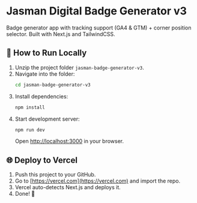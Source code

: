 # Jasman Digital Badge Generator v3

Badge generator app with tracking support (GA4 & GTM) + corner position selector. Built with Next.js and TailwindCSS.

## 🚀 How to Run Locally
1. Unzip the project folder `jasman-badge-generator-v3`.
2. Navigate into the folder:  
   ```bash
   cd jasman-badge-generator-v3
   ```
3. Install dependencies:  
   ```bash
   npm install
   ```
4. Start development server:  
   ```bash
   npm run dev
   ```
   Open [http://localhost:3000](http://localhost:3000) in your browser.

## 🌐 Deploy to Vercel
1. Push this project to your GitHub.
2. Go to [https://vercel.com](https://vercel.com) and import the repo.
3. Vercel auto-detects Next.js and deploys it.
4. Done! 🎉
